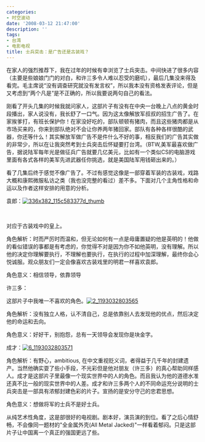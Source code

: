 ```yaml
---
categories:
- 时空波动
date: '2008-03-12 21:47:00'
description: ''
tags:
- 台湾
- 电影电视
title: 士兵突击：是广告还是古装戏？
---
```

在家人的强烈推荐下，我在过年的时候有幸浏览了士兵突击。中间快进了很多内容（主要是些娘娘门门的对白，和许三多令人难以忍受的磨叽），最后几集没来得及看完。毛主席说“没有调查研究就没有发言权”，所以我本没有资格发表评论，但是又考虑到“两个凡是”是不正确的，所以我要说两句自己的看法。



刚看了开头几集的时候我就问家人，这部片子有没有在中央一台晚上八点的黄金时段播出，家人说没有，我长舒了一口气。因为这太像解放军叔叔的招生广告了。在家挨爹打，有班长保护你！在家没好吃的，部队顿顿有猪肉，而且这些猪肉都是从市场买来的，你来到部队绝对不会让你养两年猪回家。部队有各种各样很酷的武器，你还等什么！其实解放军做广告不是件什么不好的事，相反我们的广告其实做的非常少，所以在让我突然考到士兵突击后怀疑要打台湾。（BTW,美军最喜欢做广告，据说陆军每年光是做征兵广告就要几亿美元，比如有一个类似CS的电脑游戏里面有各式各样的美军先进武器任你挑选，就是美国陆军用钱砸出来的。）



看了几集后终于感觉不像广告了。不过有感觉这像是一部穿着军装的古装戏，戏路大概和康熙微服私访之类（我也没完整的看过）差不多。下面对几个主角性格和命运以及作者这样安排的用意的分析。



袁郎：[![336x382_115c583377d_thumb](http://boke9cheng.files.wordpress.com/2008/03/336x382_115c583377d_thumb.jpg)](http://boke9cheng.files.wordpress.com/2008/03/336x382_115c583377d_thumb.jpg)



 



对应于古装戏中的皇上。



角色解析：时而严厉时而温和，但无论如何有一点是毋庸置疑的他是英明的！他做的看似错误的事都是有考虑的，你觉得不对是因为你不如他英明，没有理解。所以他的决定你理解要执行，不理解也要执行，在执行的过程中加深理解，最终你会心悦诚服。观众朋友们一定会像喜欢古装戏里的明君一样喜欢袁郎。



角色意义：相信领导，依靠领导



许三多：



这部片子中我唯一不喜欢的角色。[![2_1193032803565](http://boke9cheng.files.wordpress.com/2014/01/elurhngtqc.jpg)](http://boke9cheng.files.wordpress.com/2014/01/elurhngtqc.jpg)



角色解析：没有独立人格，认不清自己，总是依靠别人去发现他的优点，然后决定他的命运和去向。



角色意义：好好干，别抱怨，总有一天领导会发现你是块金字。



成才：[![6_1193032803571](http://boke9cheng.files.wordpress.com/2014/01/9gup5h6n8k.jpg)](http://boke9cheng.files.wordpress.com/2014/01/9gup5h6n8k.jpg)



角色解析：有野心，ambitious, 在中文重视贬义词，者得益于几千年的封建遗产。当然他确实耍了些小手段，不光彩但是他对朋友（许三多）的真心帮助同样感人。成才是这部片子里最像一个现实世界中的人的角色。而且我认为他的道德水准还真不比一般的现实世界中的人差。成才和许三多两个人的不同命运充分说明的士兵突击是一部具有浓郁封建色彩的片子。宣扬的是安分守己的忠君思想。



角色意义：想做将军的士兵不是好士兵。



从纯艺术性角度，这是部很好的电视剧。剧本好，演员演的到位。看了之后心情舒畅，不会像同一题材的"全金属外壳(All Metal Jacked)"一样看着郁闷。只是这部片子让中国离一个真正的强国更远了些。

